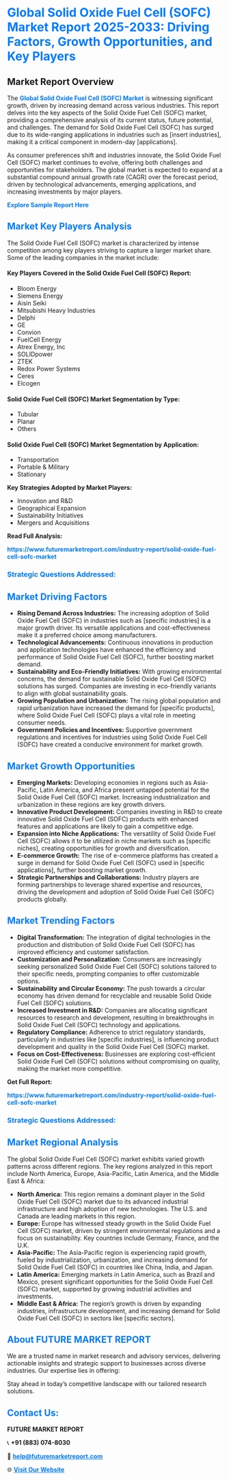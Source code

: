 <h1 style="color: #007BFF;">Global Solid Oxide Fuel Cell (SOFC) Market Report 2025-2033: Driving Factors, Growth Opportunities, and Key Players</h1>

<section id="overview">
<h2>Market Report Overview</h2>
<p>The <a href="https://www.futuremarketreport.com/industry-report/solid-oxide-fuel-cell-sofc-market" style="color: #007BFF; text-decoration: none;"><strong>Global Solid Oxide Fuel Cell (SOFC) Market</strong></a> is witnessing significant growth, driven by increasing demand across various industries. This report delves into the key aspects of the Solid Oxide Fuel Cell (SOFC) market, providing a comprehensive analysis of its current status, future potential, and challenges. The demand for Solid Oxide Fuel Cell (SOFC) has surged due to its wide-ranging applications in industries such as [insert industries], making it a critical component in modern-day [applications].</p>
<p>As consumer preferences shift and industries innovate, the Solid Oxide Fuel Cell (SOFC) market continues to evolve, offering both challenges and opportunities for stakeholders. The global market is expected to expand at a substantial compound annual growth rate (CAGR) over the forecast period, driven by technological advancements, emerging applications, and increasing investments by major players.</p>
</section>

<section id="overview">
<p><a href="https://www.futuremarketreport.com/request-sample/reportId=26635" style="color: #007BFF; text-decoration: none;"><strong>Explore Sample Report Here</strong></a></p>
</section>

<section id="key-players">
<h2 style="color: #007BFF;">Market Key Players Analysis</h2>
<p>The Solid Oxide Fuel Cell (SOFC) market is characterized by intense competition among key players striving to capture a larger market share. Some of the leading companies in the market include:</p>
<h4>Key Players Covered in the Solid Oxide Fuel Cell (SOFC) Report:</h4>
<ul><li>Bloom Energy</li><li>Siemens Energy</li><li>Aisin Seiki</li><li>Mitsubishi Heavy Industries</li><li>Delphi</li><li>GE</li><li>Convion</li><li>FuelCell Energy</li><li>Atrex Energy, Inc</li><li>SOLIDpower</li><li>ZTEK</li><li>Redox Power Systems</li><li>Ceres</li><li>Elcogen</li></ul>
<h4>Solid Oxide Fuel Cell (SOFC) Market Segmentation by Type:</h4>
<ul><li>Tubular</li><li>Planar</li><li>Others</li></ul>

<h4>Solid Oxide Fuel Cell (SOFC) Market Segmentation by Application:</h4>
<ul><li>Transportation</li><li>Portable &amp; Military</li><li>Stationary</li></ul>
<p><strong>Key Strategies Adopted by Market Players:</strong></p>
<ul>
<li>Innovation and R&D</li>
<li>Geographical Expansion</li>
<li>Sustainability Initiatives</li>
<li>Mergers and Acquisitions</li>
</ul>
</section>

<section>
<p><strong>Read Full Analysis: </strong></p><a href="https://www.futuremarketreport.com/industry-report/solid-oxide-fuel-cell-sofc-market" style="color: #007BFF; text-decoration: none;"><strong>https://www.futuremarketreport.com/industry-report/solid-oxide-fuel-cell-sofc-market</strong></a>
<h3 style="color: #007BFF;">Strategic Questions Addressed:</h3>
</section>

<section id="driving-factors">
<h2 style="color: #007BFF;">Market Driving Factors</h2>
<ul>
<li><strong>Rising Demand Across Industries:</strong> The increasing adoption of Solid Oxide Fuel Cell (SOFC) in industries such as [specific industries] is a major growth driver. Its versatile applications and cost-effectiveness make it a preferred choice among manufacturers.</li>
<li><strong>Technological Advancements:</strong> Continuous innovations in production and application technologies have enhanced the efficiency and performance of Solid Oxide Fuel Cell (SOFC), further boosting market demand.</li>
<li><strong>Sustainability and Eco-Friendly Initiatives:</strong> With growing environmental concerns, the demand for sustainable Solid Oxide Fuel Cell (SOFC) solutions has surged. Companies are investing in eco-friendly variants to align with global sustainability goals.</li>
<li><strong>Growing Population and Urbanization:</strong> The rising global population and rapid urbanization have increased the demand for [specific products], where Solid Oxide Fuel Cell (SOFC) plays a vital role in meeting consumer needs.</li>
<li><strong>Government Policies and Incentives:</strong> Supportive government regulations and incentives for industries using Solid Oxide Fuel Cell (SOFC) have created a conducive environment for market growth.</li>
</ul>
</section>

<section id="growth-opportunities">
<h2 style="color: #007BFF;">Market Growth Opportunities</h2>
<ul>
<li><strong>Emerging Markets:</strong> Developing economies in regions such as Asia-Pacific, Latin America, and Africa present untapped potential for the Solid Oxide Fuel Cell (SOFC) market. Increasing industrialization and urbanization in these regions are key growth drivers.</li>
<li><strong>Innovative Product Development:</strong> Companies investing in R&D to create innovative Solid Oxide Fuel Cell (SOFC) products with enhanced features and applications are likely to gain a competitive edge.</li>
<li><strong>Expansion into Niche Applications:</strong> The versatility of Solid Oxide Fuel Cell (SOFC) allows it to be utilized in niche markets such as [specific niches], creating opportunities for growth and diversification.</li>
<li><strong>E-commerce Growth:</strong> The rise of e-commerce platforms has created a surge in demand for Solid Oxide Fuel Cell (SOFC) used in [specific applications], further boosting market growth.</li>
<li><strong>Strategic Partnerships and Collaborations:</strong> Industry players are forming partnerships to leverage shared expertise and resources, driving the development and adoption of Solid Oxide Fuel Cell (SOFC) products globally.</li>
</ul>
</section>

<section id="trending-factors">
<h2 style="color: #007BFF;">Market Trending Factors</h2>
<ul>
<li><strong>Digital Transformation:</strong> The integration of digital technologies in the production and distribution of Solid Oxide Fuel Cell (SOFC) has improved efficiency and customer satisfaction.</li>
<li><strong>Customization and Personalization:</strong> Consumers are increasingly seeking personalized Solid Oxide Fuel Cell (SOFC) solutions tailored to their specific needs, prompting companies to offer customizable options.</li>
<li><strong>Sustainability and Circular Economy:</strong> The push towards a circular economy has driven demand for recyclable and reusable Solid Oxide Fuel Cell (SOFC) solutions.</li>
<li><strong>Increased Investment in R&D:</strong> Companies are allocating significant resources to research and development, resulting in breakthroughs in Solid Oxide Fuel Cell (SOFC) technology and applications.</li>
<li><strong>Regulatory Compliance:</strong> Adherence to strict regulatory standards, particularly in industries like [specific industries], is influencing product development and quality in the Solid Oxide Fuel Cell (SOFC) market.</li>
<li><strong>Focus on Cost-Effectiveness:</strong> Businesses are exploring cost-efficient Solid Oxide Fuel Cell (SOFC) solutions without compromising on quality, making the market more competitive.</li>
</ul>
</section>

<section>
<p><strong>Get Full Report: </strong></p><a href="https://www.futuremarketreport.com/industry-report/solid-oxide-fuel-cell-sofc-market" style="color: #007BFF; text-decoration: none;"><strong>https://www.futuremarketreport.com/industry-report/solid-oxide-fuel-cell-sofc-market</strong></a>
<h3 style="color: #007BFF;">Strategic Questions Addressed:</h3>
</section>


<section id="regional-analysis">
<h2 style="color: #007BFF;">Market Regional Analysis</h2>
<p>The global Solid Oxide Fuel Cell (SOFC) market exhibits varied growth patterns across different regions. The key regions analyzed in this report include North America, Europe, Asia-Pacific, Latin America, and the Middle East & Africa:</p>
<ul>
<li><strong>North America:</strong> This region remains a dominant player in the Solid Oxide Fuel Cell (SOFC) market due to its advanced industrial infrastructure and high adoption of new technologies. The U.S. and Canada are leading markets in this region.</li>
<li><strong>Europe:</strong> Europe has witnessed steady growth in the Solid Oxide Fuel Cell (SOFC) market, driven by stringent environmental regulations and a focus on sustainability. Key countries include Germany, France, and the U.K.</li>
<li><strong>Asia-Pacific:</strong> The Asia-Pacific region is experiencing rapid growth, fueled by industrialization, urbanization, and increasing demand for Solid Oxide Fuel Cell (SOFC) in countries like China, India, and Japan.</li>
<li><strong>Latin America:</strong> Emerging markets in Latin America, such as Brazil and Mexico, present significant opportunities for the Solid Oxide Fuel Cell (SOFC) market, supported by growing industrial activities and investments.</li>
<li><strong>Middle East & Africa:</strong> The region’s growth is driven by expanding industries, infrastructure development, and increasing demand for Solid Oxide Fuel Cell (SOFC) in sectors like [specific sectors].</li>
</ul>
</section>

<footer>
<h2 style="color: #007BFF;">About FUTURE MARKET REPORT</h2>
<p>We are a trusted name in market research and advisory services, delivering actionable insights and strategic support to businesses across diverse industries. Our expertise lies in offering:</p>

<p>Stay ahead in today’s competitive landscape with our tailored research solutions.</p>

<h2 style="color: #007BFF;">Contact Us:</h2>
<p><strong>FUTURE MARKET REPORT</strong></p>
<p>📞 <strong>+91 (883) 074-8030</strong></p>
<p>📧 <strong><a href="mailto:help@futuremarketreport.com" style="color: #007BFF;">help@futuremarketreport.com</a></strong></p>
<p>🌐 <strong><a href="https://www.futuremarketreport.com/" style="color: #007BFF;">Visit Our Website</a></strong></p>
</footer>
